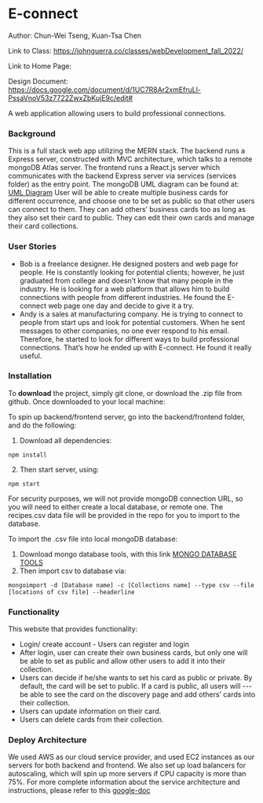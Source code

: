 # E-connect

Author: Chun-Wei Tseng, Kuan-Tsa Chen      

Link to Class: https://johnguerra.co/classes/webDevelopment_fall_2022/    

Link to Home Page:        

Design Document: https://docs.google.com/document/d/1UC7R8Ar2xmEfruLl-PssaVnoV53z7722ZwxZbKujE9c/edit#       

A web application allowing users to build professional connections.

### Background

This is a full stack web app utilizing the MERN stack. The backend runs a Express server, constructed with MVC architecture, which talks to a remote mongoDB Atlas server. The frontend runs a React.js server which communicates with the backend Express server via services (services folder) as the entry point. The mongoDB UML diagram can be found at: [UML Diagram](https://drive.google.com/file/d/1E2uUDYjA-yFQnmoD5o5SFGSfrTb9b1bv/view) User will be able to create multiple business cards for different occurrence, and choose one to be set as public so that other users can connect to them. They can add others’ business cards too as long as they also set their card to public. They can edit their own cards and manage their card collections.

### User Stories

- Bob is a freelance designer. He designed posters and web page for people. He is constantly looking for potential clients; however, he just graduated from college and doesn’t know that many people in the industry. He is looking for a web platform that allows him to build connections with people from different industries. He found the E-connect web page one day and decide to give it a try.
- Andy is a sales at manufacturing company. He is trying to connect to people from  start ups and look for potential customers. When he sent messages to other companies, no one ever respond to his email. Therefore, he started to look for different ways to build professional connections. That’s how he ended up with E-connect. He found it really useful.

### Installation
To __download__ the project, simply git clone, or download the .zip file from github.
Once downloaded to your local machine:

To spin up backend/frontend server, go into the backend/frontend folder, and do the following:

1. Download all dependencies:
```
npm install
```
2. Then start server, using:
```
npm start
```

For security purposes, we will not provide mongoDB connection URL, so you will need to either create a local database, or remote one.
The recipes.csv data file will be provided in the repo for you to import to the database.

To import the .csv file into local mongoDB database:
1. Download mongo database tools, with this link [MONGO DATABASE TOOLS](https://www.mongodb.com/try/download/database-tools)
2. Then import csv to database via:
```
mongoimport -d [Database name] -c [Collections name] --type csv --file [locations of csv file] --headerline
```

### Functionality

This website that provides functionality:
- Login/ create account - Users can register and login
- After login, user can create their own business cards, but only one will be able to set as public and allow other users to add it into their collection.
- Users can decide if he/she wants to set his card as public  or private. By default, the card will be set to public. If a card is public, all users will ---be able to see the card on the discovery page and add others’ cards into their collection.
- Users can update information on their card.
- Users can delete cards from their collection. 


### Deploy Architecture
We used AWS as our cloud service provider, and used EC2 instances as our servers for both backend and frontend. We also set up load balancers for autoscaling, which will spin up more servers if CPU capacity is more than 75%.
For more complete information about the service architecture and instructions, please refer to this [google-doc](https://docs.google.com/document/d/14JMFLfPNHAKBt3-jvD2Vnw_3QoCJuXeDr8CZL8AVm4c/edit?usp=sharing)









